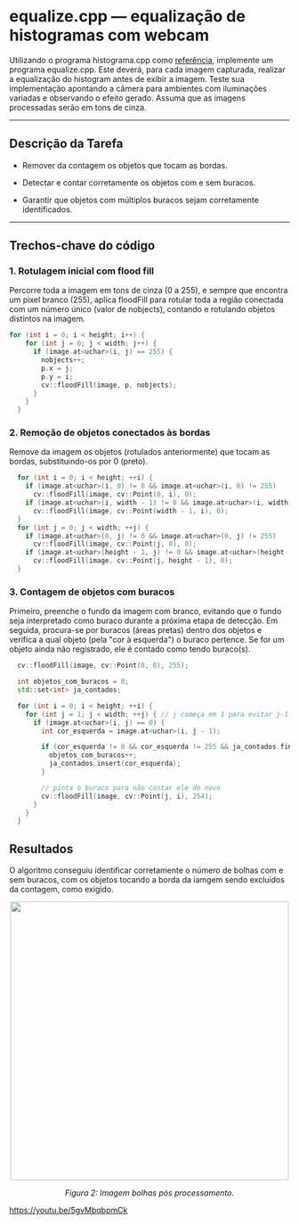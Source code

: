 # equalize.cpp — equalização de histogramas com webcam

Utilizando o programa histograma.cpp como [referência](https://agostinhobritojr.github.io/tutorial/pdi/histograma.html), implemente um programa equalize.cpp. Este deverá, para cada imagem capturada, realizar a equalização do histogram antes de exibir a imagem. Teste sua implementação apontando a câmera para ambientes com iluminações variadas e observando o efeito gerado. Assuma que as imagens processadas serão em tons de cinza.

---

## Descrição da Tarefa

- Remover da contagem os objetos que tocam as bordas.

- Detectar e contar corretamente os objetos com e sem buracos.

- Garantir que objetos com múltiplos buracos sejam corretamente identificados.

---

## Trechos-chave do código


### 1. Rotulagem inicial com flood fill
Percorre toda a imagem em tons de cinza (0 a 255), e sempre que encontra um pixel branco (255), aplica floodFill para rotular toda a região conectada com um número único (valor de nobjects), contando e rotulando objetos distintos na imagem.

```cpp
for (int i = 0; i < height; i++) {
    for (int j = 0; j < width; j++) {
      if (image.at<uchar>(i, j) == 255) {
        nobjects++;
        p.x = j;
        p.y = i;
        cv::floodFill(image, p, nobjects);
      }
    }
  }
```

### 2. Remoção de objetos conectados às bordas
Remove da imagem os objetos (rotulados anteriormente) que tocam as bordas, substituindo-os por 0 (preto).

```cpp
  for (int i = 0; i < height; ++i) {
    if (image.at<uchar>(i, 0) != 0 && image.at<uchar>(i, 0) != 255)
      cv::floodFill(image, cv::Point(0, i), 0);
    if (image.at<uchar>(i, width - 1) != 0 && image.at<uchar>(i, width - 1) != 255)
      cv::floodFill(image, cv::Point(width - 1, i), 0);
  }
  for (int j = 0; j < width; ++j) {
    if (image.at<uchar>(0, j) != 0 && image.at<uchar>(0, j) != 255)
      cv::floodFill(image, cv::Point(j, 0), 0);
    if (image.at<uchar>(height - 1, j) != 0 && image.at<uchar>(height - 1, j) != 255)
      cv::floodFill(image, cv::Point(j, height - 1), 0);
  }  
```
### 3. Contagem de objetos com buracos
Primeiro, preenche o fundo da imagem com branco, evitando que o fundo seja interpretado como buraco durante a próxima etapa de detecção. Em seguida, procura-se por buracos (áreas pretas) dentro dos objetos e verifica a qual objeto (pela "cor à esquerda") o buraco pertence. Se for um objeto ainda não registrado, ele é contado como tendo buraco(s).

```cpp
  cv::floodFill(image, cv::Point(0, 0), 255);

  int objetos_com_buracos = 0;
  std::set<int> ja_contados;

  for (int i = 0; i < height; ++i) {
    for (int j = 1; j < width; ++j) { // j começa em 1 para evitar j-1 < 0
      if (image.at<uchar>(i, j) == 0) {
        int cor_esquerda = image.at<uchar>(i, j - 1);

        if (cor_esquerda != 0 && cor_esquerda != 255 && ja_contados.find(cor_esquerda) == ja_contados.end()) {
          objetos_com_buracos++;
          ja_contados.insert(cor_esquerda);
        }

        // pinta o buraco para não contar ele de novo
        cv::floodFill(image, cv::Point(j, i), 254);
      }
    }
  }
```
## Resultados

O algoritmo conseguiu identificar corretamente o número de bolhas com e sem buracos, com os objetos tocando a borda da iamgem sendo excluídos da contagem, como exigido.

<p align="center">
  <img src="./build/objetos_com_buracos.png" width="500"/>
</p>

<p align="center"><i>Figura 2: Imagem bolhas pós processamento.</i></p>

https://youtu.be/5gvMbqbpmCk
